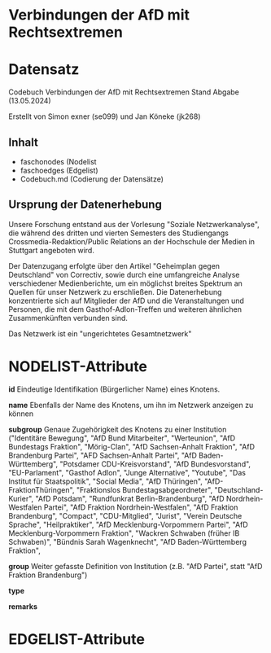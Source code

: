 # Verbindungen der AfD mit Rechtsextremen
# Datensatz #
Codebuch Verbindungen der AfD mit Rechtsextremen Stand Abgabe (13.05.2024)

Erstellt von Simon exner (se099) und Jan Köneke (jk268)

## Inhalt
- faschonodes (Nodelist
- faschoedges (Edgelist)
- Codebuch.md (Codierung der Datensätze)

## Ursprung der Datenerhebung

Unsere Forschung entstand aus der Vorlesung "Soziale Netzwerkanalyse", die während des dritten und vierten Semesters des Studiengangs Crossmedia-Redaktion/Public Relations an der Hochschule der Medien in Stuttgart angeboten wird.

Der Datenzugang erfolgte über den Artikel "Geheimplan gegen Deutschland" von Correctiv, sowie durch eine umfangreiche Analyse verschiedener Medienberichte, um ein möglichst breites Spektrum an Quellen für unser Netzwerk zu erschließen. Die Datenerhebung konzentrierte sich auf Mitglieder der AfD und die Veranstaltungen und Personen, die mit dem Gasthof-Adlon-Treffen und weiteren ähnlichen Zusammenkünften verbunden sind.

Das Netzwerk ist ein "ungerichtetes Gesamtnetzwerk"

# NODELIST-Attribute

**id** 
Eindeutige Identifikation (Bürgerlicher Name) eines Knotens. 

**name**
Ebenfalls der Name des Knotens, um ihn im Netzwerk anzeigen zu können

**subgroup** 
Genaue Zugehörigkeit des Knotens zu einer Institution ("Identitäre Bewegung", "AfD Bund Mitarbeiter", "Werteunion", "AfD Bundestags Fraktion", "Mörig-Clan", "AfD Sachsen-Anhalt Fraktion", "AfD Brandenburg Partei", "AFD Sachsen-Anhalt Partei", "AfD Baden-Württemberg", "Potsdamer CDU-Kreisvorstand", "AfD Bundesvorstand", "EU-Parlament", "Gasthof Adlon", "Junge Alternative", "Youtube", "Das Institut für Staatspolitik", "Social Media", "AfD Thüringen", "AfD-FraktionThüringen", "Fraktionslos Bundestagsabgeordneter", "Deutschland-Kurier", "AfD Potsdam", "Rundfunkrat Berlin-Brandenburg", "AfD Nordrhein-Westfalen Partei", "AfD Fraktion Nordrhein-Westfalen", "AfD Fraktion Brandenburg", "Compact", "CDU-Mitglied", "Jurist", "Verein Deutsche Sprache", "Heilpraktiker", "AfD Mecklenburg-Vorpommern Partei", "AfD Mecklenburg-Vorpommern Fraktion", "Wackren Schwaben (früher IB Schwaben)", "Bündnis Sarah Wagenknecht", "AfD Baden-Württemberg Fraktion",

**group**
Weiter gefasste Definition von Institution (z.B. "AfD Partei", statt "AfD Fraktion Brandenburg")

**type**


**remarks**




# EDGELIST-Attribute
